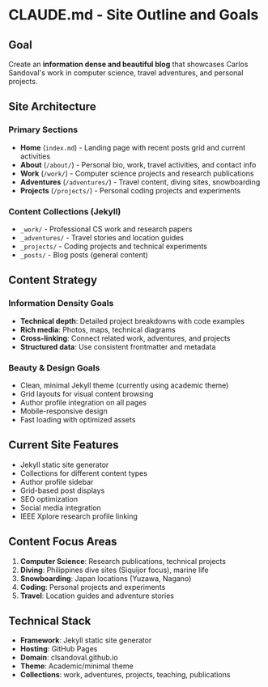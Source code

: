 # CLAUDE.md - Site Outline and Goals

## Goal
Create an **information dense and beautiful blog** that showcases Carlos Sandoval's work in computer science, travel adventures, and personal projects.

## Site Architecture

### Primary Sections
- **Home** (`index.md`) - Landing page with recent posts grid and current activities
- **About** (`/about/`) - Personal bio, work, travel activities, and contact info
- **Work** (`/work/`) - Computer science projects and research publications
- **Adventures** (`/adventures/`) - Travel content, diving sites, snowboarding
- **Projects** (`/projects/`) - Personal coding projects and experiments

### Content Collections (Jekyll)
- `_work/` - Professional CS work and research papers
- `_adventures/` - Travel stories and location guides  
- `_projects/` - Coding projects and technical experiments
- `_posts/` - Blog posts (general content)

## Content Strategy

### Information Density Goals
- **Technical depth**: Detailed project breakdowns with code examples
- **Rich media**: Photos, maps, technical diagrams
- **Cross-linking**: Connect related work, adventures, and projects
- **Structured data**: Use consistent frontmatter and metadata

### Beauty & Design Goals
- Clean, minimal Jekyll theme (currently using academic theme)
- Grid layouts for visual content browsing
- Author profile integration on all pages
- Mobile-responsive design
- Fast loading with optimized assets

## Current Site Features
- Jekyll static site generator
- Collections for different content types
- Author profile sidebar
- Grid-based post displays
- SEO optimization
- Social media integration
- IEEE Xplore research profile linking

## Content Focus Areas
1. **Computer Science**: Research publications, technical projects
2. **Diving**: Philippines dive sites (Siquijor focus), marine life
3. **Snowboarding**: Japan locations (Yuzawa, Nagano)
4. **Coding**: Personal projects and experiments
5. **Travel**: Location guides and adventure stories

## Technical Stack
- **Framework**: Jekyll static site generator
- **Hosting**: GitHub Pages
- **Domain**: clsandoval.github.io
- **Theme**: Academic/minimal theme
- **Collections**: work, adventures, projects, teaching, publications